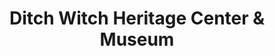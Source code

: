 ---
layout: repo
title: "Ditch Witch Heritage Center & Museum"
id: 24591
permalink: repos/24591/
---